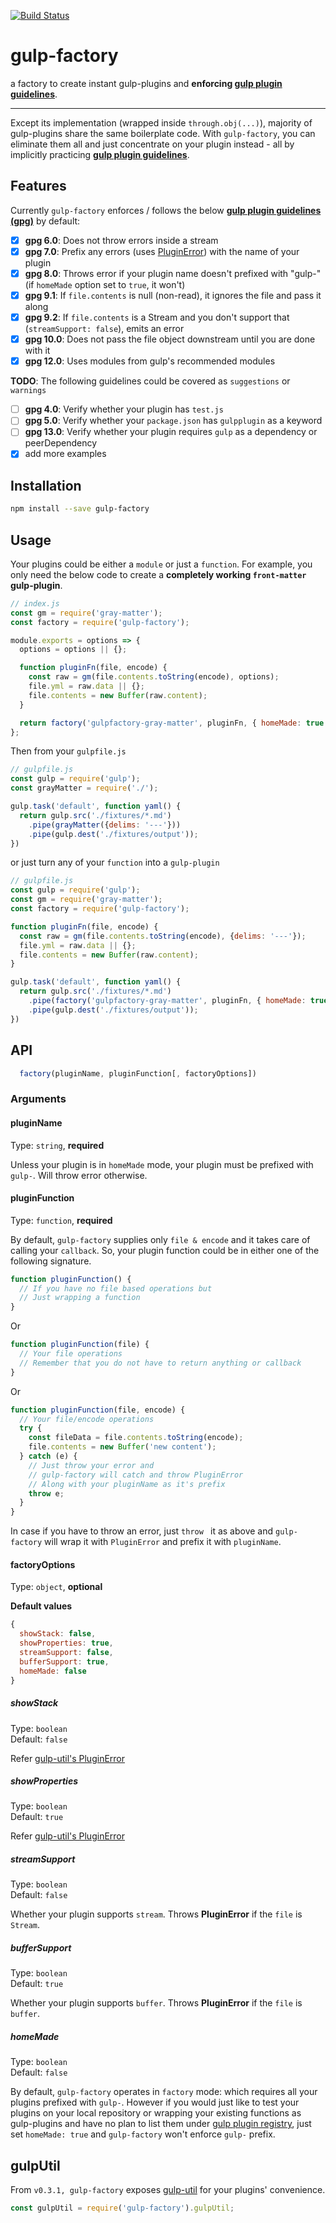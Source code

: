 [![Build Status](https://travis-ci.org/dacodekid/gulp-factory.svg?branch=master)](https://travis-ci.org/dacodekid/gulp-factory)
# gulp-factory
a factory to create instant gulp-plugins and **enforcing [gulp plugin guidelines](https://github.com/gulpjs/gulp/blob/master/docs/writing-a-plugin/guidelines.md)**.

---
Except its implementation (wrapped inside `through.obj(...)`), majority of gulp-plugins share the same boilerplate code. With `gulp-factory`, you can eliminate them all and just concentrate on your plugin instead - all by implicitly practicing **[gulp plugin guidelines](https://github.com/gulpjs/gulp/blob/master/docs/writing-a-plugin/guidelines.md)**.

## Features
Currently `gulp-factory` enforces / follows the below **[gulp plugin guidelines (gpg)](https://github.com/gulpjs/gulp/blob/master/docs/writing-a-plugin/guidelines.md)** by default:

- [x] **gpg  6.0**: Does not throw errors inside a stream
- [x] **gpg  7.0**: Prefix any errors (uses [PluginError](https://github.com/gulpjs/gulp-util#new-pluginerrorpluginname-message-options)) with the name of your plugin
- [x] **gpg  8.0**: Throws error if your plugin name doesn't prefixed with "gulp-" (if `homeMade` option set to `true`, it won't)
- [x] **gpg  9.1**: If `file.contents` is null (non-read), it ignores the file and pass it along
- [x] **gpg  9.2**: If `file.contents` is a Stream and you don't support that (`streamSupport: false`), emits an error
- [x] **gpg 10.0**: Does not pass the file object downstream until you are done with it
- [x] **gpg 12.0**: Uses modules from gulp's recommended modules

**TODO**: The following guidelines could be covered as `suggestions` or `warnings`
- [ ] **gpg 4.0**: Verify whether your plugin has `test.js`
- [ ] **gpg 5.0**: Verify whether your `package.json` has `gulpplugin` as a keyword
- [ ] **gpg 13.0**: Verify whether your plugin requires `gulp` as a dependency or peerDependency
- [x] add more examples

## Installation
```sh
npm install --save gulp-factory
```

## Usage
Your plugins could be either a `module` or just a `function`.
For example, you only need the below code to create a **completely working `front-matter` gulp-plugin**.
```javascript
// index.js
const gm = require('gray-matter');
const factory = require('gulp-factory');

module.exports = options => {
  options = options || {};

  function pluginFn(file, encode) {
    const raw = gm(file.contents.toString(encode), options);
    file.yml = raw.data || {};
    file.contents = new Buffer(raw.content);
  }

  return factory('gulpfactory-gray-matter', pluginFn, { homeMade: true });
};
```

Then from your `gulpfile.js`
```javascript
// gulpfile.js
const gulp = require('gulp');
const grayMatter = require('./');

gulp.task('default', function yaml() {
  return gulp.src('./fixtures/*.md')
    .pipe(grayMatter({delims: '---'}))
    .pipe(gulp.dest('./fixtures/output'));
})
```

or just turn any of your `function` into a `gulp-plugin`

```javascript
// gulpfile.js
const gulp = require('gulp');
const gm = require('gray-matter');
const factory = require('gulp-factory');

function pluginFn(file, encode) {
  const raw = gm(file.contents.toString(encode), {delims: '---'});
  file.yml = raw.data || {};
  file.contents = new Buffer(raw.content);
}

gulp.task('default', function yaml() {
  return gulp.src('./fixtures/*.md')
    .pipe(factory('gulpfactory-gray-matter', pluginFn, { homeMade: true }))
    .pipe(gulp.dest('./fixtures/output'));
})
```

## API
```javascript
  factory(pluginName, pluginFunction[, factoryOptions])
```
### Arguments
#### pluginName
Type: `string`, **required**

Unless your plugin is in `homeMade` mode, your plugin must be prefixed with `gulp-`. Will throw error otherwise.

#### pluginFunction
Type: `function`, **required**

By default, `gulp-factory` supplies only `file & encode` and it takes care of calling your `callback`. So, your plugin function could be in either one of the following signature.

```javascript
function pluginFunction() {
  // If you have no file based operations but
  // Just wrapping a function
}
```
Or
```javascript
function pluginFunction(file) {
  // Your file operations
  // Remember that you do not have to return anything or callback
}
```
Or
```javascript
function pluginFunction(file, encode) {
  // Your file/encode operations
  try {
    const fileData = file.contents.toString(encode);
    file.contents = new Buffer('new content');    
  } catch (e) {
    // Just throw your error and
    // gulp-factory will catch and throw PluginError
    // Along with your pluginName as it's prefix
    throw e;
  }
}
```
In case if you have to throw an error, just `throw ` it as above and `gulp-factory` will wrap it with `PluginError` and prefix it with `pluginName`.

#### factoryOptions
Type: `object`, **optional**

**Default values**
```javascript
{
  showStack: false,
  showProperties: true,
  streamSupport: false,
  bufferSupport: true,
  homeMade: false
}
```

##### showStack
Type: `boolean`  
Default: `false`

Refer [gulp-util's PluginError](https://github.com/gulpjs/gulp-util#new-pluginerrorpluginname-message-options)

##### showProperties
Type: `boolean`  
Default: `true`

Refer [gulp-util's PluginError](https://github.com/gulpjs/gulp-util#new-pluginerrorpluginname-message-options)

##### streamSupport
Type: `boolean`  
Default: `false`

Whether your plugin supports `stream`. Throws __PluginError__ if the `file` is `Stream`.

##### bufferSupport
Type: `boolean`  
Default: `true`

Whether your plugin supports `buffer`. Throws __PluginError__ if the `file` is `buffer`.

##### homeMade
Type: `boolean`  
Default: `false`

By default, `gulp-factory` operates in `factory` mode: which requires all your plugins prefixed with `gulp-`. However if you would just like to test your plugins on your local repository or wrapping your existing functions as gulp-plugins and have no plan to list them under [gulp plugin registry](http://gulpjs.com/plugins/), just set `homeMade: true` and `gulp-factory` won't enforce `gulp-` prefix.

## gulpUtil
From `v0.3.1, gulp-factory` exposes [gulp-util](https://github.com/gulpjs/gulp-util) for your plugins' convenience.
```javascript
const gulpUtil = require('gulp-factory').gulpUtil;
```
